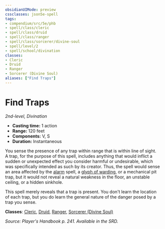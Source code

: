 ```yaml
---
obsidianUIMode: preview
cssclasses: json5e-spell
tags:
- compendium/src/5e/phb
- spell/class/cleric
- spell/class/druid
- spell/class/ranger
- spell/class/sorcerer/divine-soul
- spell/level/2
- spell/school/divination
classes:
- Cleric
- Druid
- Ranger
- Sorcerer (Divine Soul)
aliases: ["Find Traps"]
---
```

# Find Traps
*2nd-level, Divination*  

- **Casting time:** 1 action
- **Range:** 120 feet
- **Components:** V, S
- **Duration:** Instantaneous

You sense the presence of any trap within range that is within line of sight. A trap, for the purpose of this spell, includes anything that would inflict a sudden or unexpected effect you consider harmful or undesirable, which was specifically intended as such by its creator. Thus, the spell would sense an area affected by the [alarm](4-Resources/Compendium/spells/alarm.md) spell, a [glyph of warding](4-Resources/Compendium/spells/glyph-of-warding.md), or a mechanical pit trap, but it would not reveal a natural weakness in the floor, an unstable ceiling, or a hidden sinkhole.

This spell merely reveals that a trap is present. You don't learn the location of each trap, but you do learn the general nature of the danger posed by a trap you sense.

**Classes**: [Cleric](4-Resources/Compendium/classes/cleric.md), [Druid](4-Resources/Compendium/classes/druid.md), [Ranger](4-Resources/Compendium/classes/ranger.md), [Sorcerer (Divine Soul)](4-Resources/Compendium/classes/sorcerer-divine-soul-xge.md)

*Source: Player's Handbook p. 241. Available in the SRD.*